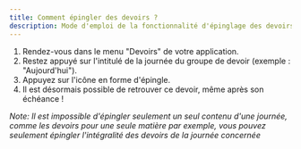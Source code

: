 ```yaml
---
title: Comment épingler des devoirs ?
description: Mode d'emploi de la fonctionnalité d'épinglage des devoirs
---
```


1. Rendez-vous dans le menu "Devoirs" de votre application.
2. Restez appuyé sur l'intitulé de la journée du groupe de devoir (exemple : "Aujourd'hui").
3. Appuyez sur l'icône en forme d'épingle.
4. Il est désormais possible de retrouver ce devoir, même après son échéance !

_Note: Il est impossible d'épingler seulement un seul contenu d'une journée, comme les devoirs pour une seule matière par exemple, vous pouvez seulement épingler l'intégralité des devoirs de la journée concernée_
